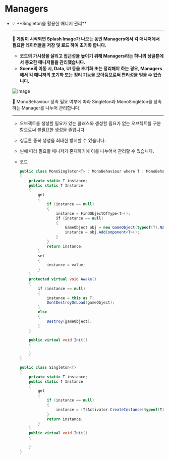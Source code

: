 # Managers    

-
    <aside>
    💡 **Singleton을 활용한 매니저 관리**
    
    ---
    
    📝 **게임이 시작되면 Splash Image가 나오는 동안 Managers에서 각 매니저에서 필요한 데이터들을 저장 및 로드 하여 초기화 합니다.**
    
    - **코드의 가시성을 살리고 접근성을 높이기 위해 Managers라는 하나의 싱글톤에서 중요한 매니저들을 관리했습니다.**
    - **Scene의 이동 시, Data, UI 등을 초기화 또는 정리해야 하는 경우, Managers에서 각 매니저의 초기화 또는 정리 기능을 모아둠으로써 편리성을 얻을 수 있습니다.**

    ![image](https://github.com/user-attachments/assets/d18becd8-9b89-44d1-8863-de91d06c16ac)

    📝 MonoBehaviour 상속 필요 여부에 따라 Singleton과 MonoSingleton을 상속하는 Manager를 나누어 관리합니다.
    
    ---
    
    - 오브젝트를 생성할 필요가 있는 클래스와 생성할 필요가 없는 오브젝트를 구분함으로써 불필요한 생성을 줄입니다.
    - 싱글톤 중복 생성을 최대한 방지할 수 있습니다.
    - 씬에 따라 필요할 매니저가 존재하기에 이를 나누어서 관리할 수 있습니다.
    
    - 코드
        
        ```csharp
        public class MonoSingleton<T> : MonoBehaviour where T : MonoBehaviour
        {
            private static T instance;
            public static T Instance
            {
                get
                {
                    if (instance == null)
                    {
                        instance = FindObjectOfType<T>();
                        if (instance == null)
                        {
                            GameObject obj = new GameObject(typeof(T).Name);
                            instance = obj.AddComponent<T>();
                        }
                    }
                    return instance;
                }
                set
                {
                    instance = value;
                }
            }
            protected virtual void Awake()
            {
                if (instance == null)
                {
                    instance = this as T;
                    DontDestroyOnLoad(gameObject);
                }
                else
                {
                    Destroy(gameObject);
                }
            }
        
            public virtual void Init()
            {
        
            }
        }
        ```
        
        ```csharp
        public class Singleton<T>
        {
            private static T instance;
            public static T Instance
            {
                get
                {
                    if (instance == null)
                    {
                        instance = (T)Activator.CreateInstance(typeof(T));
                    }
                    return instance;
                }
            }
            public virtual void Init()
            {
        
            }
        }
        
        ```
        
    
    </aside>
